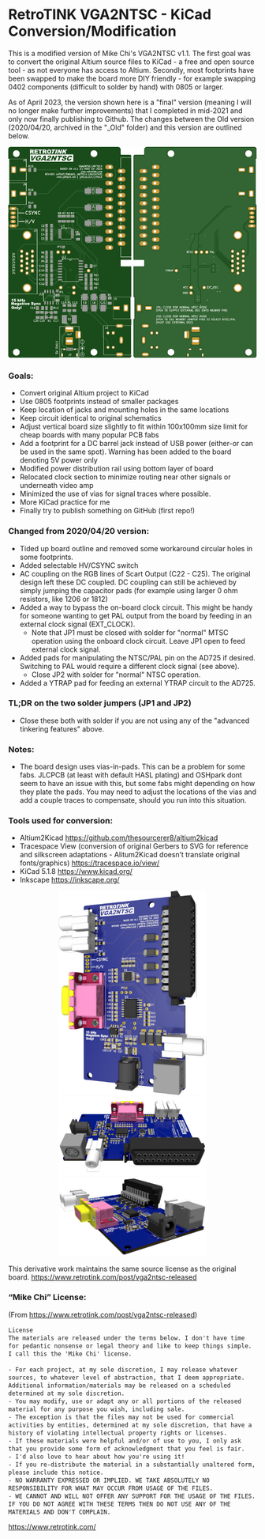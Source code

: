 # RetroTINK VGA2NTSC - KiCad Conversion/Modification

This is a modified version of Mike Chi's VGA2NTSC v1.1.
The first goal was to convert the original Altium source files to KiCad - a free and open source tool - as not everyone has access to Altium. Secondly, most footprints have been swapped to make the board more DIY friendly - for example swapping 0402 components (difficult to solder by hand) with 0805 or larger.

As of April 2023, the version shown here is a "final" version (meaning I will no longer make further improvements) that I completed in mid-2021 and only now finally publishing to Github. The changes between the Old version (2020/04/20, archived in the "_Old" folder) and this version are outlined below. 

<p align="center">
  <img width="250" src="Images/VGA2NTSCv11-jnftech-20210703-gerber-top.svg">
  <img width="250" src="Images/VGA2NTSCv11-jnftech-20210703-gerber-bottom.svg">
</p>


### Goals:
- Convert original Altium project to KiCad
- Use 0805 footprints instead of smaller packages
- Keep location of jacks and mounting holes in the same locations
- Keep circuit identical to original schematics
- Adjust vertical board size slightly to fit within 100x100mm size limit for cheap boards with many popular PCB fabs
- Add a footprint for a DC barrel jack instead of USB power (either-or can be used in the same spot). Warning has been added to the board denoting 5V power only
- Modified power distribution rail using bottom layer of board
- Relocated clock section to minimize routing near other signals or underneath video amp
- Minimized the use of vias for signal traces where possible.
- More KiCad practice for me
- Finally try to publish something on GitHub (first repo!)

### Changed from 2020/04/20 version:
- Tided up board outline and removed some workaround circular holes in some footprints.
- Added selectable HV/CSYNC switch
- AC coupling on the RGB lines of Scart Output (C22 - C25). The original design left these DC coupled. DC coupling can still be achieved by simply jumping the capacitor pads (for example using larger 0 ohm resistors, like 1206 or 1812)
- Added a way to bypass the on-board clock circuit. This might be handy for someone wanting to get PAL output from the board by feeding in an external clock signal (EXT_CLOCK).
  - Note that JP1 must be closed with solder for "normal" MTSC operation using the onboard clock circuit. Leave JP1 open to feed external clock signal.
- Added pads for manipulating the NTSC/PAL pin on the AD725 if desired. Switching to PAL would require a different clock signal (see above).
  - Close JP2 with solder for "normal" NTSC operation.
- Added a YTRAP pad for feeding an external YTRAP circuit to the AD725.

### TL;DR on the two solder jumpers (JP1 and JP2)
- Close these both with solder if you are not using any of the "advanced tinkering features" above.


### Notes:
- The board design uses vias-in-pads. This can be a problem for some fabs. JLCPCB (at least with default HASL plating) and OSHpark dont seem to have an issue with this, but some fabs might depending on how they plate the pads. You may need to adjust the locations of the vias and add a couple traces to compensate, should you run into this situation.

### Tools used for conversion:
- Altium2Kicad https://github.com/thesourcerer8/altium2kicad
- Tracespace View (conversion of original Gerbers to SVG for reference and silkscreen adaptations - Alitum2Kicad doesn’t translate original fonts/graphics) https://tracespace.io/view/
- KiCad 5.1.8 https://www.kicad.org/
- Inkscape https://inkscape.org/

<p align="center">
<img width="300" src="Images/smVGA2NTSCv11-jnftech-20210703-render-top_transparent.png"><br />
<img width="300" src="Images/smVGA2NTSCv11-jnftech-20210703-render-sideA_transparent.png">
<img width="300" src="Images/smVGA2NTSCv11-jnftech-20210703-render-sideB_transparent.png"><br />
</p>

This derivative work maintains the same source license as the original board.
https://www.retrotink.com/post/vga2ntsc-released

### “Mike Chi” License:
(From https://www.retrotink.com/post/vga2ntsc-released)

```
License
The materials are released under the terms below. I don't have time for pedantic nonsense or legal theory and like to keep things simple. I call this the 'Mike Chi' license.

- For each project, at my sole discretion, I may release whatever sources, to whatever level of abstraction, that I deem appropriate. Additional information/materials may be released on a scheduled determined at my sole discretion.
- You may modify, use or adapt any or all portions of the released material for any purpose you wish, including sale.
- The exception is that the files may not be used for commercial activities by entities, determined at my sole discretion, that have a history of violating intellectual property rights or licenses.
- If these materials were helpful and/or of use to you, I only ask that you provide some form of acknowledgment that you feel is fair.
- I'd also love to hear about how you're using it!
- If you re-distribute the material in a substantially unaltered form, please include this notice.
- NO WARRANTY EXPRESSED OR IMPLIED. WE TAKE ABSOLUTELY NO RESPONSIBILITY FOR WHAT MAY OCCUR FROM USAGE OF THE FILES.
- WE CANNOT AND WILL NOT OFFER ANY SUPPORT FOR THE USAGE OF THE FILES. IF YOU DO NOT AGREE WITH THESE TERMS THEN DO NOT USE ANY OF THE MATERIALS AND DON'T COMPLAIN.
```

https://www.retrotink.com/


